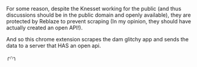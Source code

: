 For some reason, despite the Knesset working for the public (and thus discussions should be in the public domain and openly available), they are protected by Reblaze to prevent scraping (In my opinion, they should have actually created an open API!).

And so this chrome extension scrapes the dam glitchy app and sends the data to a server that HAS an open api.

╭∩╮
